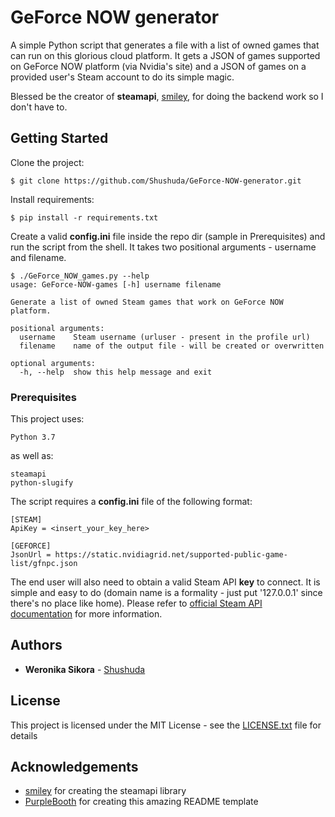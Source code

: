 # GeForce NOW generator

A simple Python script that generates a file with a list of owned games that can run on this glorious cloud platform.
It gets a JSON of games supported on GeForce NOW platform (via Nvidia's site) and a JSON of games on a provided user's Steam account to do its simple magic.

Blessed be the creator of **steamapi**, [smiley](https://github.com/smiley), for doing the backend work so I don't have to.

## Getting Started

Clone the project:

```
$ git clone https://github.com/Shushuda/GeForce-NOW-generator.git
```

Install requirements:

```
$ pip install -r requirements.txt
```

Create a valid **config.ini** file inside the repo dir (sample in Prerequisites) and run the script from the shell.
It takes two positional arguments - username and filename.

```
$ ./GeForce_NOW_games.py --help
usage: GeForce-NOW-games [-h] username filename

Generate a list of owned Steam games that work on GeForce NOW platform.

positional arguments:
  username    Steam username (urluser - present in the profile url)
  filename    name of the output file - will be created or overwritten

optional arguments:
  -h, --help  show this help message and exit
```

### Prerequisites

This project uses:

```
Python 3.7
```

as well as:

```
steamapi
python-slugify
```

The script requires a **config.ini** file of the following format:

```
[STEAM]
ApiKey = <insert_your_key_here>

[GEFORCE]
JsonUrl = https://static.nvidiagrid.net/supported-public-game-list/gfnpc.json
```

The end user will also need to obtain a valid Steam API **key** to connect. It is simple and easy to do (domain name is a formality - just put '127.0.0.1' since there's no place like home).
Please refer to [official Steam API documentation](https://steamcommunity.com/dev) for more information.

## Authors

* **Weronika Sikora** - [Shushuda](https://github.com/Shushuda)

## License

This project is licensed under the MIT License - see the [LICENSE.txt](LICENSE.txt) file for details

## Acknowledgements

* [smiley](https://github.com/smiley) for creating the steamapi library
* [PurpleBooth](https://gist.github.com/PurpleBooth) for creating this amazing README template
